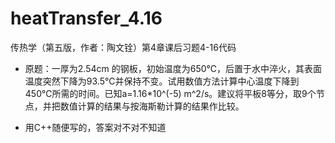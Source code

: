 # heatTransfer_4.16
传热学（第五版，作者：陶文铨）第4章课后习题4-16代码

* 原题：一厚为2.54cm 的钢板，初始温度为650℃，后置于水中淬火，其表面温度突然下降为93.5℃并保持不变。试用数值方法计算中心温度下降到450℃所需的时间。已知a=1.16*10^(-5) m^2/s。建议将平板8等分，取9个节点，并把数值计算的结果与按海斯勒计算的结果作比较。

* 用C++随便写的，答案对不对不知道
